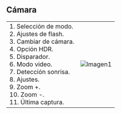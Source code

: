 ## Cámara

|  |  |
|:-------|:-------|
|1. Selección de modo.<br> 2. Ajustes de flash.<br> 3. Cambiar de cámara.<br> 4. Opción HDR.<br> 5. Disparador.<br> 6. Modo video.<br> 7. Detección sonrisa.<br> 8. Ajustes.<br> 9. Zoom +.<br> 10. Zoom -.<br> 11. Última captura.| ![Imagen1](http://static.energysistem.com/images/manuals/39594/53738e5448727.jpg)|
